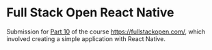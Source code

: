 # Full Stack Open React Native

Submission for [Part 10](https://fullstackopen.com/en/part10) of the course https://fullstackopen.com/, which involved creating a simple application with React Native.

